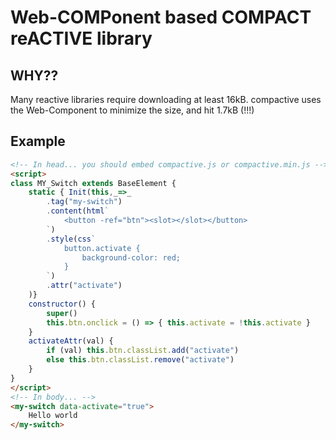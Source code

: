 # Web-**COMP**onent based **COMPACT** re**ACTIVE** library

## WHY??

Many reactive libraries require downloading at least 16kB. compactive uses the Web-Component to minimize the size, and hit 1.7kB (!!!)

## Example

```html
<!-- In head... you should embed compactive.js or compactive.min.js -->
<script>
class MY_Switch extends BaseElement {
    static { Init(this,_=>_
        .tag("my-switch")
        .content(html`
            <button -ref="btn"><slot></slot></button>
        `)
        .style(css`
            button.activate {
                background-color: red;
            }
        `)
        .attr("activate")
    )}
    constructor() {
        super()
        this.btn.onclick = () => { this.activate = !this.activate }
    }
    activateAttr(val) {
        if (val) this.btn.classList.add("activate")
        else this.btn.classList.remove("activate")
    }
}
</script>
<!-- In body... -->
<my-switch data-activate="true">
    Hello world
</my-switch>
```
